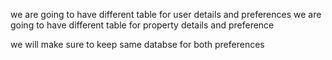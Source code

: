 we are going to have different table for user details and preferences
we are going to have different table for property details and preference

we will make sure to keep same databse for both preferences
